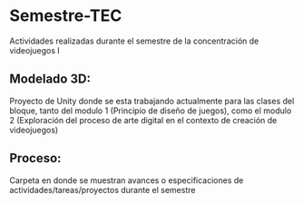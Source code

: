 # Semestre-TEC
Actividades realizadas durante el semestre de la concentración de videojuegos I

## Modelado 3D: 
Proyecto de Unity donde se esta trabajando actualmente para las clases del bloque, tanto del modulo 1 (Principio de diseño de juegos), como el modulo 2 (Exploración del proceso de arte digital en el contexto de creación de videojuegos)

## Proceso: 
Carpeta en donde se muestran avances o especificaciones de actividades/tareas/proyectos durante el semestre
